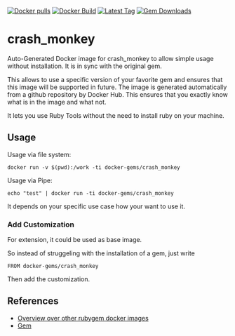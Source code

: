 [![Docker pulls](https://img.shields.io/docker/pulls/rubygem/crash_monkey.svg)](https://hub.docker.com/r/rubygem/crash_monkey/)
[![Docker Build](https://img.shields.io/docker/automated/rubygem/crash_monkey.svg)](https://hub.docker.com/r/rubygem/crash_monkey/)
[![Latest Tag](https://img.shields.io/github/tag/docker-rubygem/crash_monkey.svg)](https://hub.docker.com/r/rubygem/crash_monkey/)
[![Gem Downloads](https://img.shields.io/gem/dt/crash_monkey.svg)](https://rubygems.org/gems/crash_monkey/)
# crash_monkey

Auto-Generated Docker image for crash_monkey to allow simple usage without installation.
It is in sync with the original gem.

This allows to use a specific version of your favorite gem and ensures that this image will be supported in future.
The image is generated automatically from a github repository by Docker Hub.
This ensures that you exactly know what is in the image and what not.

It lets you use Ruby Tools without the need to install ruby on your machine.

## Usage

Usage via file system:

`docker run -v $(pwd):/work -ti docker-gems/crash_monkey`

Usage via Pipe:

`echo "test" | docker run -ti docker-gems/crash_monkey`

It depends on your specific use case how your want to use it.

### Add Customization

For extension, it could be used as base image.

So instead of struggeling with the installation of a gem, just write

`FROM docker-gems/crash_monkey`

Then add the customization.

## References

 - [Overview over other rubygem docker images](https://github.com/thinkbot/docker-rubygem)
 - [Gem](https://rubygems.org/gems/crash_monkey/)
